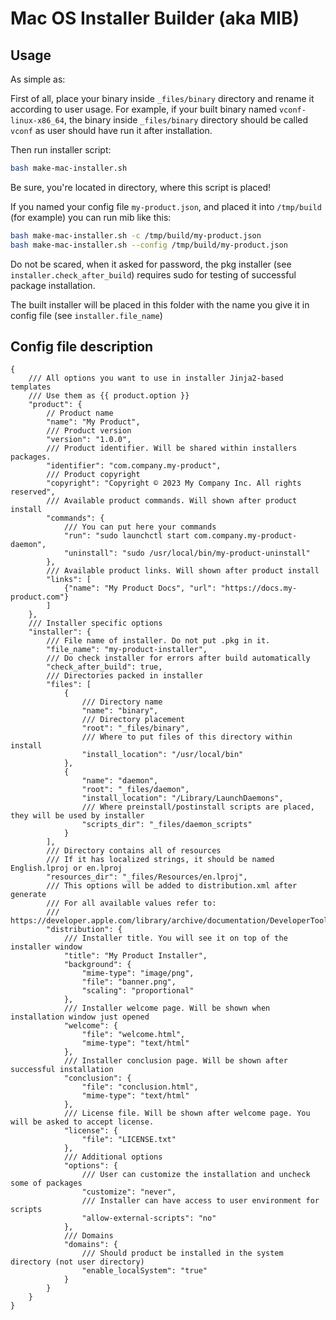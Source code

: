 # Mac OS Installer Builder (aka MIB)

## Usage

As simple as:

First of all, place your binary inside `_files/binary` directory and rename it according to user usage.
For example, if your built binary named `vconf-linux-x86_64`, the binary inside `_files/binary` directory should be called `vconf` as user should have run it after installation.

Then run installer script:
```bash
bash make-mac-installer.sh
```

Be sure, you're located in directory, where this script is placed!

If you named your config file `my-product.json`, and placed it into `/tmp/build` (for example) you can run mib like this:
```bash
bash make-mac-installer.sh -c /tmp/build/my-product.json
bash make-mac-installer.sh --config /tmp/build/my-product.json
```

Do not be scared, when it asked for password, the pkg installer (see `installer.check_after_build`) requires sudo for testing of successful package installation.

The built installer will be placed in this folder with the name you give it in config file
(see `installer.file_name`)


## Config file description
```jsonc
{
    /// All options you want to use in installer Jinja2-based templates
    /// Use them as {{ product.option }}
    "product": {
        // Product name
        "name": "My Product",
        /// Product version
        "version": "1.0.0",
        /// Product identifier. Will be shared within installers packages.
        "identifier": "com.company.my-product",
        /// Product copyright
        "copyright": "Copyright © 2023 My Company Inc. All rights reserved",
        /// Available product commands. Will shown after product install
        "commands": {
            /// You can put here your commands
            "run": "sudo launchctl start com.company.my-product-daemon",
            "uninstall": "sudo /usr/local/bin/my-product-uninstall"
        },
        /// Available product links. Will shown after product install
        "links": [
            {"name": "My Product Docs", "url": "https://docs.my-product.com"}
        ]
    },
    /// Installer specific options
    "installer": {
        /// File name of installer. Do not put .pkg in it.
        "file_name": "my-product-installer",
        /// Do check installer for errors after build automatically
        "check_after_build": true,
        /// Directories packed in installer
        "files": [
            {
                /// Directory name
                "name": "binary",
                /// Directory placement
                "root": "_files/binary",
                /// Where to put files of this directory within install
                "install_location": "/usr/local/bin"
            },
            {
                "name": "daemon",
                "root": "_files/daemon",
                "install_location": "/Library/LaunchDaemons",
                /// Where preinstall/postinstall scripts are placed, they will be used by installer
                "scripts_dir": "_files/daemon_scripts"
            }
        ],
        /// Directory contains all of resources
        /// If it has localized strings, it should be named English.lproj or en.lproj
        "resources_dir": "_files/Resources/en.lproj",
        /// This options will be added to distribution.xml after generate
        /// For all available values refer to:
        /// https://developer.apple.com/library/archive/documentation/DeveloperTools/Reference/DistributionDefinitionRef/Chapters/Distribution_XML_Ref.html
        "distribution": {
            /// Installer title. You will see it on top of the installer window
            "title": "My Product Installer",
            "background": {
                "mime-type": "image/png",
                "file": "banner.png",
                "scaling": "proportional"
            },
            /// Installer welcome page. Will be shown when installation window just opened
            "welcome": {
                "file": "welcome.html",
                "mime-type": "text/html"
            },
            /// Installer conclusion page. Will be shown after successful installation
            "conclusion": {
                "file": "conclusion.html",
                "mime-type": "text/html"
            },
            /// License file. Will be shown after welcome page. You will be asked to accept license.
            "license": {
                "file": "LICENSE.txt"
            },
            /// Additional options
            "options": {
                /// User can customize the installation and uncheck some of packages
                "customize": "never",
                /// Installer can have access to user environment for scripts
                "allow-external-scripts": "no"
            },
            /// Domains
            "domains": {
                /// Should product be installed in the system directory (not user directory)
                "enable_localSystem": "true"
            }
        }
    }
}
```
